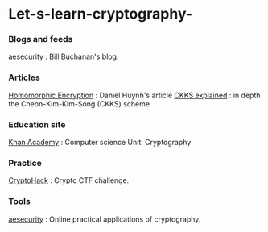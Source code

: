 # Let-s-learn-cryptography-

### Blogs and feeds
[aesecurity](https://medium.com/asecuritysite-when-bob-met-alice) : Bill Buchanan's blog.

### Articles
[Homomorphic Encryption](https://towardsdatascience.com/homomorphic-encryption-intro-part-1-overview-and-use-cases-a601adcff06c) : Daniel Huynh's article
[CKKS explained](https://blog.openmined.org/ckks-explained-part-1-simple-encoding-and-decoding/) : in depth the Cheon-Kim-Kim-Song (CKKS) scheme

### Education site
[Khan Academy](https://www.khanacademy.org/computing/computer-science/cryptography) : Computer science Unit: Cryptography

### Practice
[CryptoHack](https://cryptohack.org/challenges/) : Crypto CTF challenge.

### Tools
[aesecurity](https://asecuritysite.com/) : Online practical applications of cryptography.
